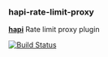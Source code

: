 ### hapi-rate-limit-proxy

[**hapi**](https://github.com/spumko/hapi) Rate limit proxy plugin

[![Build Status](https://travis-ci.org/ryanfitz/hapi-rate-limit-proxy.png?branch=master)](https://travis-ci.org/ryanfitz/hapi-rate-limit-proxy)
